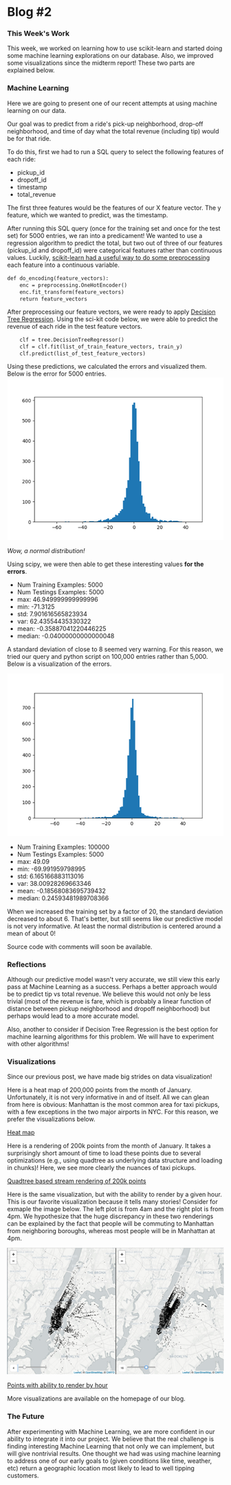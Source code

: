 # Blog #2

### This Week's Work
This week, we worked on learning how to use scikit-learn and started doing some machine learning explorations on our database. Also, we improved some visualizations since the midterm report! These two parts are explained below.

### Machine Learning
Here we are going to present one of our recent attempts at using machine learning on our data.

Our goal was to predict from a ride's pick-up neighborhood, drop-off neighborhood, and time of day what the total revenue (including tip) would be for that ride.

To do this, first we had to run a SQL query to select the following features of each ride:
- pickup_id
- dropoff_id
- timestamp
- total_revenue

The first three features would be the features of our X feature vector. The y feature, which we wanted to predict, was the timestamp.

After running this SQL query (once for the training set and once for the test set) for 5000 entries, we ran into a predicament! We wanted to use a regression algorithm to predict the total, but two out of three of our features (pickup_id and dropoff_id) were categorical features rather than continuous values. Luckily, [scikit-learn had a useful way to do some preprocessing](http://scikit-learn.org/stable/modules/preprocessing.html#encoding-categorical-features) each feature into a continuous variable.

```
def do_encoding(feature_vectors):
    enc = preprocessing.OneHotEncoder()
    enc.fit_transform(feature_vectors)
    return feature_vectors
```

After preprocessing our feature vectors, we were ready to apply [Decision Tree Regression](http://scikit-learn.org/stable/auto_examples/tree/plot_tree_regression.html#sphx-glr-auto-examples-tree-plot-tree-regression-py). Using the sci-kit code below, we were able to predict the revenue of each ride in the test feature vectors. 
```
    clf = tree.DecisionTreeRegressor()
    clf = clf.fit(list_of_train_feature_vectors, train_y)
    clf.predict(list_of_test_feature_vectors)
```
Using these predictions, we calculated the errors and visualized them. Below is the error for 5000 entries.
![Image of 5k training](https://github.com/nchoi/NewYorkTaxis/blob/master/imgs/5000_training_5000_test.png?raw=true)

*Wow, a normal distribution!*

Using scipy, we were then able to get these interesting values **for the errors**.

- Num Training Examples: 5000
- Num Testings Examples: 5000
- max: 46.949999999999996
- min: -71.3125
- std: 7.901616565823934
- var: 62.43554435330322
- mean: -0.35887041220446225
- median: -0.04000000000000048

A standard deviation of close to 8 seemed very warning. For this reason, we tried our query and python script on 100,000 entries rather than 5,000. Below is a visualization of the errors.

![Image of 100k training](https://github.com/nchoi/NewYorkTaxis/blob/master/imgs/100k_training_same_5000_test.png?raw=true)
- Num Training Examples: 100000
- Num Testings Examples: 5000
- max: 49.09
- min: -69.991959798995
- std: 6.165166883113016
- var: 38.00928269663346
- mean: -0.18568083695739432
- median: 0.24593481989708366

When we increased the training set by a factor of 20, the standard deviation decreased to about 6. That's better, but still seems like our predictive model is not very informative. At least the normal distribution is centered around a mean of about 0! 

Source code with comments will soon be available.

### Reflections
Although our predictive model wasn't very accurate, we still view this early pass at Machine Learning as a success. Perhaps a better approach would be to predict tip vs total revenue. We believe this would not only be less trivial (most of the revenue is fare, which is probably a linear function of distance between pickup neighborhood and dropoff neighborhood) but perhaps would lead to a more accurate model.

Also, another to consider if Decision Tree Regression is the best option for machine learning algorithms for this problem. We will have to experiment with other algorithms!

### Visualizations
Since our previous post, we have made big strides on data visualization! 

Here is a heat map of 200,000 points from the month of January. Unfortunately, it is not very informative in and of itself. All we can glean from here is obvious: Manhattan is the most common area for taxi pickups, with a few exceptions in the two major airports in NYC. For this reason, we prefer the visualizations below.

[Heat map](https://nchoi.github.io/NewYorkTaxis/maps/heatmap.html)  

Here is a rendering of 200k points from the month of January. It takes a surprisingly short amount of time to load these points due to several optimizations (e.g., using quadtree as underlying data structure and loading in chunks)! Here, we see more clearly the nuances of taxi pickups. 

[Quadtree based stream rendering of 200k points](https://nchoi.github.io/NewYorkTaxis/maps/canvasQuadtreeStreamRender.html)  

Here is the same visualization, but with the ability to render by a given hour. This is our favorite visualization because it tells many stories! Consider for exmaple the image below. The left plot is from 4am and the right plot is from 4pm. We hypothesize that the huge discrepancy in these two renderings can be explained by the fact that people will be commuting to Manhattan from neighboring boroughs, whereas most people will be in Manhattan at 4pm.

![Image of comparison](https://github.com/nchoi/NewYorkTaxis/blob/master/imgs/comparison.png?raw=true)

[Points with ability to render by hour](https://nchoi.github.io/NewYorkTaxis/maps/hourlyPoints.html)  

More visualizations are available on the homepage of our blog.

### The Future
After experimenting with Machine Learning, we are more confident in our ability to integrate it into our project. We believe that the real challenge is finding interesting Machine Learning that not only we can implement, but will give nontrivial results. One thought we had was using machine learning to address one of our early goals to (given conditions like time, weather, etc) return a geographic location most likely to lead to well tipping customers.





